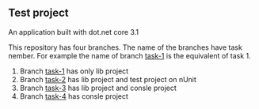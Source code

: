 ## Test project

An application built with dot.net core 3.1

This repository has four branches. The name of the branches have task nember. For example the name of branch [task-1](https://github.com/PiterPoker/Vehicle/tree/task-1) is the equivalent of task 1.

1. Branch [task-1](https://github.com/PiterPoker/Vehicle/tree/task-1) has only lib project
2. Branch [task-2](https://github.com/PiterPoker/Vehicle/tree/task-2) has lib project and test project on nUnit
3. Branch [task-3](https://github.com/PiterPoker/Vehicle/tree/task-3) has lib project and consle project
4. Branch [task-4](https://github.com/PiterPoker/Vehicle/tree/task-4) has consle project
